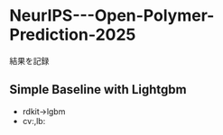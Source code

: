 # NeurIPS---Open-Polymer-Prediction-2025
結果を記録
## Simple Baseline with Lightgbm
- rdkit→lgbm
- cv:,lb:
